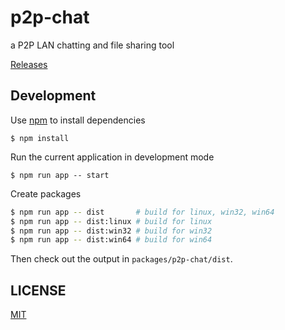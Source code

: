 # p2p-chat

a P2P LAN chatting and file sharing tool

[Releases](https://github.com/dgeibi/p2p-chat/releases)

## Development

Use [npm](https://nodejs.org/) to install dependencies

```
$ npm install
```

Run the current application in development mode

```
$ npm run app -- start
```

Create packages

``` sh
$ npm run app -- dist       # build for linux, win32, win64
$ npm run app -- dist:linux # build for linux
$ npm run app -- dist:win32 # build for win32
$ npm run app -- dist:win64 # build for win64
```

Then check out the output in `packages/p2p-chat/dist`.

## LICENSE

[MIT](LICENSE)
